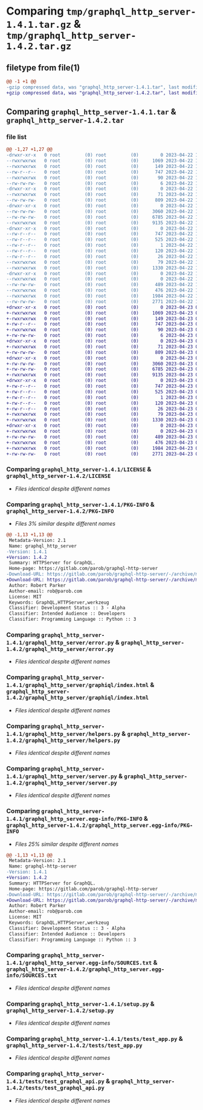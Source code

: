 # Comparing `tmp/graphql_http_server-1.4.1.tar.gz` & `tmp/graphql_http_server-1.4.2.tar.gz`

## filetype from file(1)

```diff
@@ -1 +1 @@
-gzip compressed data, was "graphql_http_server-1.4.1.tar", last modified: Sat Apr 22 18:09:14 2023, max compression
+gzip compressed data, was "graphql_http_server-1.4.2.tar", last modified: Sun Apr 23 07:46:43 2023, max compression
```

## Comparing `graphql_http_server-1.4.1.tar` & `graphql_http_server-1.4.2.tar`

### file list

```diff
@@ -1,27 +1,27 @@
-drwxr-xr-x   0 root         (0) root         (0)        0 2023-04-22 18:09:14.117907 graphql_http_server-1.4.1/
--rwxrwxrwx   0 root         (0) root         (0)     1069 2023-04-22 18:09:04.000000 graphql_http_server-1.4.1/LICENSE
--rwxrwxrwx   0 root         (0) root         (0)      149 2023-04-22 18:09:04.000000 graphql_http_server-1.4.1/MANIFEST.in
--rw-r--r--   0 root         (0) root         (0)      747 2023-04-22 18:09:14.118823 graphql_http_server-1.4.1/PKG-INFO
--rwxrwxrwx   0 root         (0) root         (0)       90 2023-04-22 18:09:04.000000 graphql_http_server-1.4.1/README.md
--rw-rw-rw-   0 root         (0) root         (0)        6 2023-04-22 18:09:13.000000 graphql_http_server-1.4.1/VERSION
-drwxr-xr-x   0 root         (0) root         (0)        0 2023-04-22 18:09:14.115157 graphql_http_server-1.4.1/graphql_http_server/
--rwxrwxrwx   0 root         (0) root         (0)       71 2023-04-22 18:09:04.000000 graphql_http_server-1.4.1/graphql_http_server/__init__.py
--rw-rw-rw-   0 root         (0) root         (0)      809 2023-04-22 18:09:04.000000 graphql_http_server-1.4.1/graphql_http_server/error.py
-drwxr-xr-x   0 root         (0) root         (0)        0 2023-04-22 18:09:14.116990 graphql_http_server-1.4.1/graphql_http_server/graphiql/
--rw-rw-rw-   0 root         (0) root         (0)     3060 2023-04-22 18:09:04.000000 graphql_http_server-1.4.1/graphql_http_server/graphiql/index.html
--rw-rw-rw-   0 root         (0) root         (0)     6785 2023-04-22 18:09:04.000000 graphql_http_server-1.4.1/graphql_http_server/helpers.py
--rwxrwxrwx   0 root         (0) root         (0)     9135 2023-04-22 18:09:04.000000 graphql_http_server-1.4.1/graphql_http_server/server.py
-drwxr-xr-x   0 root         (0) root         (0)        0 2023-04-22 18:09:14.116990 graphql_http_server-1.4.1/graphql_http_server.egg-info/
--rw-r--r--   0 root         (0) root         (0)      747 2023-04-22 18:09:14.000000 graphql_http_server-1.4.1/graphql_http_server.egg-info/PKG-INFO
--rw-r--r--   0 root         (0) root         (0)      525 2023-04-22 18:09:14.000000 graphql_http_server-1.4.1/graphql_http_server.egg-info/SOURCES.txt
--rw-r--r--   0 root         (0) root         (0)        1 2023-04-22 18:09:14.000000 graphql_http_server-1.4.1/graphql_http_server.egg-info/dependency_links.txt
--rw-r--r--   0 root         (0) root         (0)      120 2023-04-22 18:09:14.000000 graphql_http_server-1.4.1/graphql_http_server.egg-info/requires.txt
--rw-r--r--   0 root         (0) root         (0)       26 2023-04-22 18:09:14.000000 graphql_http_server-1.4.1/graphql_http_server.egg-info/top_level.txt
--rwxrwxrwx   0 root         (0) root         (0)       79 2023-04-22 18:09:14.118823 graphql_http_server-1.4.1/setup.cfg
--rwxrwxrwx   0 root         (0) root         (0)     1330 2023-04-22 18:09:04.000000 graphql_http_server-1.4.1/setup.py
-drwxr-xr-x   0 root         (0) root         (0)        0 2023-04-22 18:09:14.117907 graphql_http_server-1.4.1/tests/
--rwxrwxrwx   0 root         (0) root         (0)        0 2023-04-22 18:09:04.000000 graphql_http_server-1.4.1/tests/__init__.py
--rw-rw-rw-   0 root         (0) root         (0)      489 2023-04-22 18:09:04.000000 graphql_http_server-1.4.1/tests/app.py
--rwxrwxrwx   0 root         (0) root         (0)      476 2023-04-22 18:09:04.000000 graphql_http_server-1.4.1/tests/conftest.py
--rwxrwxrwx   0 root         (0) root         (0)     1984 2023-04-22 18:09:04.000000 graphql_http_server-1.4.1/tests/test_app.py
--rw-rw-rw-   0 root         (0) root         (0)     2771 2023-04-22 18:09:04.000000 graphql_http_server-1.4.1/tests/test_graphql_api.py
+drwxr-xr-x   0 root         (0) root         (0)        0 2023-04-23 07:46:43.147969 graphql_http_server-1.4.2/
+-rwxrwxrwx   0 root         (0) root         (0)     1069 2023-04-23 07:46:33.000000 graphql_http_server-1.4.2/LICENSE
+-rwxrwxrwx   0 root         (0) root         (0)      149 2023-04-23 07:46:33.000000 graphql_http_server-1.4.2/MANIFEST.in
+-rw-r--r--   0 root         (0) root         (0)      747 2023-04-23 07:46:43.147969 graphql_http_server-1.4.2/PKG-INFO
+-rwxrwxrwx   0 root         (0) root         (0)       90 2023-04-23 07:46:33.000000 graphql_http_server-1.4.2/README.md
+-rw-rw-rw-   0 root         (0) root         (0)        6 2023-04-23 07:46:42.000000 graphql_http_server-1.4.2/VERSION
+drwxr-xr-x   0 root         (0) root         (0)        0 2023-04-23 07:46:43.145222 graphql_http_server-1.4.2/graphql_http_server/
+-rwxrwxrwx   0 root         (0) root         (0)       71 2023-04-23 07:46:33.000000 graphql_http_server-1.4.2/graphql_http_server/__init__.py
+-rw-rw-rw-   0 root         (0) root         (0)      809 2023-04-23 07:46:33.000000 graphql_http_server-1.4.2/graphql_http_server/error.py
+drwxr-xr-x   0 root         (0) root         (0)        0 2023-04-23 07:46:43.146138 graphql_http_server-1.4.2/graphql_http_server/graphiql/
+-rw-rw-rw-   0 root         (0) root         (0)     3060 2023-04-23 07:46:33.000000 graphql_http_server-1.4.2/graphql_http_server/graphiql/index.html
+-rw-rw-rw-   0 root         (0) root         (0)     6785 2023-04-23 07:46:33.000000 graphql_http_server-1.4.2/graphql_http_server/helpers.py
+-rwxrwxrwx   0 root         (0) root         (0)     9135 2023-04-23 07:46:33.000000 graphql_http_server-1.4.2/graphql_http_server/server.py
+drwxr-xr-x   0 root         (0) root         (0)        0 2023-04-23 07:46:43.146138 graphql_http_server-1.4.2/graphql_http_server.egg-info/
+-rw-r--r--   0 root         (0) root         (0)      747 2023-04-23 07:46:43.000000 graphql_http_server-1.4.2/graphql_http_server.egg-info/PKG-INFO
+-rw-r--r--   0 root         (0) root         (0)      525 2023-04-23 07:46:43.000000 graphql_http_server-1.4.2/graphql_http_server.egg-info/SOURCES.txt
+-rw-r--r--   0 root         (0) root         (0)        1 2023-04-23 07:46:43.000000 graphql_http_server-1.4.2/graphql_http_server.egg-info/dependency_links.txt
+-rw-r--r--   0 root         (0) root         (0)      120 2023-04-23 07:46:43.000000 graphql_http_server-1.4.2/graphql_http_server.egg-info/requires.txt
+-rw-r--r--   0 root         (0) root         (0)       26 2023-04-23 07:46:43.000000 graphql_http_server-1.4.2/graphql_http_server.egg-info/top_level.txt
+-rwxrwxrwx   0 root         (0) root         (0)       79 2023-04-23 07:46:43.149801 graphql_http_server-1.4.2/setup.cfg
+-rwxrwxrwx   0 root         (0) root         (0)     1330 2023-04-23 07:46:33.000000 graphql_http_server-1.4.2/setup.py
+drwxr-xr-x   0 root         (0) root         (0)        0 2023-04-23 07:46:43.147969 graphql_http_server-1.4.2/tests/
+-rwxrwxrwx   0 root         (0) root         (0)        0 2023-04-23 07:46:33.000000 graphql_http_server-1.4.2/tests/__init__.py
+-rw-rw-rw-   0 root         (0) root         (0)      489 2023-04-23 07:46:33.000000 graphql_http_server-1.4.2/tests/app.py
+-rwxrwxrwx   0 root         (0) root         (0)      476 2023-04-23 07:46:33.000000 graphql_http_server-1.4.2/tests/conftest.py
+-rwxrwxrwx   0 root         (0) root         (0)     1984 2023-04-23 07:46:33.000000 graphql_http_server-1.4.2/tests/test_app.py
+-rw-rw-rw-   0 root         (0) root         (0)     2771 2023-04-23 07:46:33.000000 graphql_http_server-1.4.2/tests/test_graphql_api.py
```

### Comparing `graphql_http_server-1.4.1/LICENSE` & `graphql_http_server-1.4.2/LICENSE`

 * *Files identical despite different names*

### Comparing `graphql_http_server-1.4.1/PKG-INFO` & `graphql_http_server-1.4.2/PKG-INFO`

 * *Files 3% similar despite different names*

```diff
@@ -1,13 +1,13 @@
 Metadata-Version: 2.1
 Name: graphql_http_server
-Version: 1.4.1
+Version: 1.4.2
 Summary: HTTPServer for GraphQL.
 Home-page: https://gitlab.com/parob/graphql-http-server
-Download-URL: https://gitlab.com/parob/graphql-http-server/-/archive/master/graphql-http-server-v1.4.1.zip
+Download-URL: https://gitlab.com/parob/graphql-http-server/-/archive/master/graphql-http-server-v1.4.2.zip
 Author: Robert Parker
 Author-email: rob@parob.com
 License: MIT
 Keywords: GraphQL,HTTPServer,werkzeug
 Classifier: Development Status :: 3 - Alpha
 Classifier: Intended Audience :: Developers
 Classifier: Programming Language :: Python :: 3
```

### Comparing `graphql_http_server-1.4.1/graphql_http_server/error.py` & `graphql_http_server-1.4.2/graphql_http_server/error.py`

 * *Files identical despite different names*

### Comparing `graphql_http_server-1.4.1/graphql_http_server/graphiql/index.html` & `graphql_http_server-1.4.2/graphql_http_server/graphiql/index.html`

 * *Files identical despite different names*

### Comparing `graphql_http_server-1.4.1/graphql_http_server/helpers.py` & `graphql_http_server-1.4.2/graphql_http_server/helpers.py`

 * *Files identical despite different names*

### Comparing `graphql_http_server-1.4.1/graphql_http_server/server.py` & `graphql_http_server-1.4.2/graphql_http_server/server.py`

 * *Files identical despite different names*

### Comparing `graphql_http_server-1.4.1/graphql_http_server.egg-info/PKG-INFO` & `graphql_http_server-1.4.2/graphql_http_server.egg-info/PKG-INFO`

 * *Files 25% similar despite different names*

```diff
@@ -1,13 +1,13 @@
 Metadata-Version: 2.1
 Name: graphql-http-server
-Version: 1.4.1
+Version: 1.4.2
 Summary: HTTPServer for GraphQL.
 Home-page: https://gitlab.com/parob/graphql-http-server
-Download-URL: https://gitlab.com/parob/graphql-http-server/-/archive/master/graphql-http-server-v1.4.1.zip
+Download-URL: https://gitlab.com/parob/graphql-http-server/-/archive/master/graphql-http-server-v1.4.2.zip
 Author: Robert Parker
 Author-email: rob@parob.com
 License: MIT
 Keywords: GraphQL,HTTPServer,werkzeug
 Classifier: Development Status :: 3 - Alpha
 Classifier: Intended Audience :: Developers
 Classifier: Programming Language :: Python :: 3
```

### Comparing `graphql_http_server-1.4.1/graphql_http_server.egg-info/SOURCES.txt` & `graphql_http_server-1.4.2/graphql_http_server.egg-info/SOURCES.txt`

 * *Files identical despite different names*

### Comparing `graphql_http_server-1.4.1/setup.py` & `graphql_http_server-1.4.2/setup.py`

 * *Files identical despite different names*

### Comparing `graphql_http_server-1.4.1/tests/test_app.py` & `graphql_http_server-1.4.2/tests/test_app.py`

 * *Files identical despite different names*

### Comparing `graphql_http_server-1.4.1/tests/test_graphql_api.py` & `graphql_http_server-1.4.2/tests/test_graphql_api.py`

 * *Files identical despite different names*

